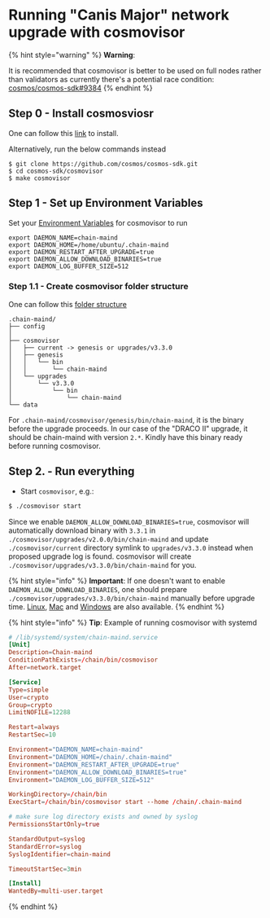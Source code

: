 # Running "Canis Major" network upgrade with cosmovisor

{% hint style="warning" %}
**Warning**:

It is recommended that cosmovisor is better to be used on full nodes rather than validators as currently there's a potential race condition: [cosmos/cosmos-sdk#9384](https://github.com/cosmos/cosmos-sdk/pull/9384)
{% endhint %}

## Step 0 - Install cosmosviosr

One can follow this [link](https://docs.cosmos.network/master/run-node/cosmovisor.html#installation) to install.

Alternatively, run the below commands instead

```
$ git clone https://github.com/cosmos/cosmos-sdk.git
$ cd cosmos-sdk/cosmovisor
$ make cosmovisor
```

## Step 1 - Set up Environment Variables

Set your [Environment Variables](https://docs.cosmos.network/master/run-node/cosmovisor.html#command-line-arguments-and-environment-variables) for cosmovisor to run

```
export DAEMON_NAME=chain-maind
export DAEMON_HOME=/home/ubuntu/.chain-maind
export DAEMON_RESTART_AFTER_UPGRADE=true
export DAEMON_ALLOW_DOWNLOAD_BINARIES=true
export DAEMON_LOG_BUFFER_SIZE=512
```

### Step 1.1 - Create cosmovisor folder structure

One can follow this [folder structure](https://docs.cosmos.network/master/run-node/cosmovisor.html#data-folder-layout)

```
.chain-maind/
├── config
│ 
├── cosmovisor
│   ├── current -> genesis or upgrades/v3.3.0
│   ├── genesis
│   │   └── bin
│   │       └── chain-maind
│   └── upgrades
│       └── v3.3.0
│           └── bin
│               └── chain-maind
└── data
```

For `.chain-maind/cosmovisor/genesis/bin/chain-maind`, it is the binary before the upgrade proceeds. In our case of the "DRACO II" upgrade, it should be chain-maind with version `2.*`. Kindly have this binary ready before running cosmovisor.

## Step 2. - Run everything

* Start `cosmovisor`, e.g.:

```bash
$ ./cosmovisor start
```

Since we enable `DAEMON_ALLOW_DOWNLOAD_BINARIES=true`, cosmovisor will automatically download binary with `3.3.1` in `./cosmovisor/upgrades/v2.0.0/bin/chain-maind` and update `./cosmovisor/current` directory symlink to `upgrades/v3.3.0` instead when proposed upgrade log is found. cosmovisor will create `./cosmovisor/upgrades/v3.3.0/bin/chain-maind` for you.

{% hint style="info" %}
**Important**: If one doesn't want to enable `DAEMON_ALLOW_DOWNLOAD_BINARIES`, one should prepare `./cosmovisor/upgrades/v3.3.0/bin/chain-maind` manually before upgrade time. [Linux](https://github.com/crypto-org-chain/chain-main/releases/download/v3.3.0/chain-main\_3.3.0\_Linux\_x86\_64.tar.gz), [Mac](https://github.com/crypto-org-chain/chain-main/releases/download/v3.3.0/chain-main\_3.3.0\_Darwin\_x86\_64.tar.gz) and [Windows](https://github.com/crypto-org-chain/chain-main/releases/download/v3.3.0/chain-main\_3.3.0\_Windows\_x86\_64.zip) are also available.
{% endhint %}

{% hint style="info" %}
**Tip**: Example of running cosmovisor with systemd

```toml
# /lib/systemd/system/chain-maind.service
[Unit]
Description=Chain-maind
ConditionPathExists=/chain/bin/cosmovisor
After=network.target

[Service]
Type=simple
User=crypto
Group=crypto
LimitNOFILE=12288

Restart=always
RestartSec=10

Environment="DAEMON_NAME=chain-maind"
Environment="DAEMON_HOME=/chain/.chain-maind"
Environment="DAEMON_RESTART_AFTER_UPGRADE=true"
Environment="DAEMON_ALLOW_DOWNLOAD_BINARIES=true"
Environment="DAEMON_LOG_BUFFER_SIZE=512"

WorkingDirectory=/chain/bin
ExecStart=/chain/bin/cosmovisor start --home /chain/.chain-maind

# make sure log directory exists and owned by syslog
PermissionsStartOnly=true

StandardOutput=syslog
StandardError=syslog
SyslogIdentifier=chain-maind

TimeoutStartSec=3min

[Install]
WantedBy=multi-user.target
```


{% endhint %}

